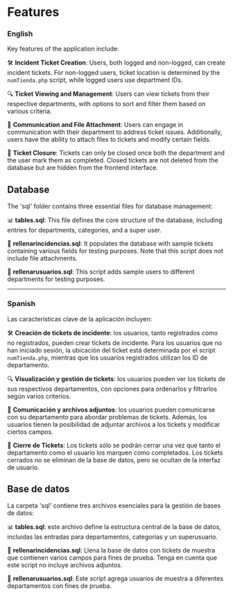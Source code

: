 
# Features

### English
Key features of the application include:

🛠️ **Incident Ticket Creation**: Users, both logged and non-logged, can create incident tickets. For non-logged users, ticket location is determined by the `numTienda.php` script, while logged users use department IDs.

🔍 **Ticket Viewing and Management**: Users can view tickets from their respective departments, with options to sort and filter them based on various criteria.

💬 **Communication and File Attachment**: Users can engage in communication with their department to address ticket issues. Additionally, users have the ability to attach files to tickets and modify certain fields.

🔐 **Ticket Closure**: Tickets can only be closed once both the department and the user mark them as completed. Closed tickets are not deleted from the database but are hidden from the frontend interface.


## Database

The 'sql' folder contains three essential files for database management:

📊 **tables.sql**: This file defines the core structure of the database, including entries for departments, categories, and a super user.

📝 **rellenarincidencias.sql**: It populates the database with sample tickets containing various fields for testing purposes. Note that this script does not include file attachments.

👤 **rellenarusuarios.sql**: This script adds sample users to different departments for testing purposes.

-----

### Spanish

Las características clave de la aplicación incluyen:

🛠️ **Creación de tickets de incidente**: los usuarios, tanto registrados como no registrados, pueden crear tickets de incidente. Para los usuarios que no han iniciado sesión, la ubicación del ticket está determinada por el script `numTienda.php`, mientras que los usuarios registrados utilizan los ID de departamento.

🔍 **Visualización y gestión de tickets**: los usuarios pueden ver los tickets de sus respectivos departamentos, con opciones para ordenarlos y filtrarlos según varios criterios.

💬 **Comunicación y archivos adjuntos**: los usuarios pueden comunicarse con su departamento para abordar problemas de tickets. Además, los usuarios tienen la posibilidad de adjuntar archivos a los tickets y modificar ciertos campos.

🔐 **Cierre de Tickets**: Los tickets sólo se podrán cerrar una vez que tanto el departamento como el usuario los marquen como completados. Los tickets cerrados no se eliminan de la base de datos, pero se ocultan de la interfaz de usuario.


## Base de datos

La carpeta 'sql' contiene tres archivos esenciales para la gestión de bases de datos:

📊 **tables.sql**: este archivo define la estructura central de la base de datos, incluidas las entradas para departamentos, categorías y un superusuario.

📝 **rellenarincidencias.sql**: Llena la base de datos con tickets de muestra que contienen varios campos para fines de prueba. Tenga en cuenta que este script no incluye archivos adjuntos.

👤 **rellenarusuarios.sql**: Este script agrega usuarios de muestra a diferentes departamentos con fines de prueba.
